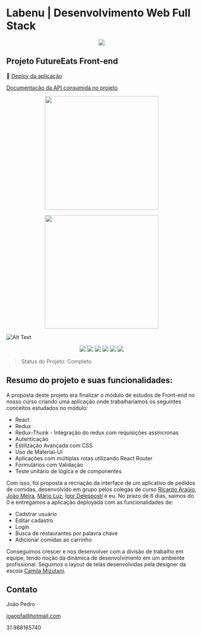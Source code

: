 # Labenu | Desenvolvimento Web Full Stack

<p align="center">
  <img src="https://user-images.githubusercontent.com/59856574/86274338-e7bbd280-bba7-11ea-9b0f-312418c0c364.png"/>
</p>

## Projeto FutureEats Front-end

:dash: [Deploy da aplicação](http://projeto-final-hamilton-future-eats.surge.sh/)

[Documentação da API consumida no projeto](https://documenter.getpostman.com/view/7549981/SWTEdGtT?version=latest#a671fbe5-a360-4cd3-b269-d5a121e19da0)

<p align="center">
  <img width="300px" src="https://i.imgur.com/jPszDkp.png"/>
</p>

<p align="center">
  <img width="300px" src="https://github.com/joaopf4/futureEats/blob/master/src/imgs/gifMockup.gif"/>
</p>

<p align="center">
  
![Alt Text](https://github.com/joaopf4/futureEats/blob/master/src/imgs/gifMockup.gif)

</p>


<p align="center">
  <img src="https://img.shields.io/static/v1?label=react&message=framework&color=blue&style=for-the-badge&logo=REACT"/>
  <img src="https://img.shields.io/static/v1?label=redux&message=library&color=purple&style=for-the-badge&logo=REDUX"/>
  <img src="https://img.shields.io/static/v1?label=javascript&message=language&color=yellow&style=for-the-badge&logo=JAVASCRIPT"/>
  <img src="https://img.shields.io/static/v1?label=styled-component&message=library&color=pink&style=for-the-badge&logo=STYLED-COMPONENTS"/>
    <img src="https://img.shields.io/static/v1?label=test-jest&message=library&color=red&style=for-the-badge&logo=JEST"/>
   <img src="https://img.shields.io/static/v1?label=material-ui&message=library&color=blue&style=for-the-badge&logo=MATERIAL-UI"/>
</p>

> Status do Projeto: Completo

## Resumo do projeto e suas funcionalidades:

A proposta deste projeto era finalizar o módulo de estudos de Front-end no nosso curso criando uma aplicação onde trabalharíamos os seguintes conceitos estudados no módulo: 

- React
- Redux
- Redux-Thunk - Integração do redux com requisições assíncronas
- Autenticação
- Estilização Avançada com CSS
- Uso de Material-UI
- Aplicações com múltiplas rotas utilizando React Router
- Formulários com Validação
- Teste unitário de lógica e de componentes

Com isso, foi proposta a recriação da interface de um aplicativo de pedidos de comidas, desenvolvido em grupo pelos colegas de curso [Ricardo Araújo](https://github.com/araujoricardo), [João Meira](https://github.com/Meira-JH), [Mário Luz](https://github.com/MarioLuzz), [Igor Delesposti](https://github.com/igordelesposti/) e eu.
No prazo de 6 dias, saímos do 0 e entregamos a aplicação deployada com as funcionalidades de:

- Cadstrar usuário
- Editar cadastro
- Login
- Busca de restaurantes por palavra chave
- Adicionar comidas ao carrinho

Conseguimos crescer e nos desenvolver com a divisão de trabalho em equipe, tendo noção da dinâmica de desenvolvimento em um ambiente profissional.
Seguimos o layout de telas desenvolvidas pela designer da escola  [Camila Mizutani](https://www.linkedin.com/in/camila-mizutani-257495bb/).


## Contato

João Pedro 

joaopfa@hotmail.com

31 988165740
